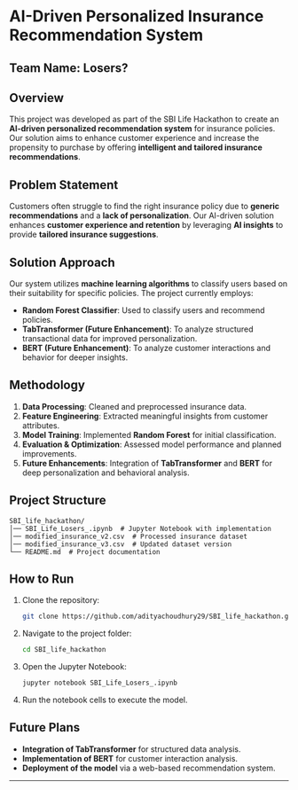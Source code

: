 # AI-Driven Personalized Insurance Recommendation System

## Team Name: **Losers?**

## Overview
This project was developed as part of the SBI Life Hackathon to create an **AI-driven personalized recommendation system** for insurance policies. Our solution aims to enhance customer experience and increase the propensity to purchase by offering **intelligent and tailored insurance recommendations**.

## Problem Statement
Customers often struggle to find the right insurance policy due to **generic recommendations** and a **lack of personalization**. Our AI-driven solution enhances **customer experience and retention** by leveraging **AI insights** to provide **tailored insurance suggestions**.

## Solution Approach
Our system utilizes **machine learning algorithms** to classify users based on their suitability for specific policies. The project currently employs:
- **Random Forest Classifier**: Used to classify users and recommend policies.
- **TabTransformer (Future Enhancement)**: To analyze structured transactional data for improved personalization.
- **BERT (Future Enhancement)**: To analyze customer interactions and behavior for deeper insights.

## Methodology
1. **Data Processing**: Cleaned and preprocessed insurance data.
2. **Feature Engineering**: Extracted meaningful insights from customer attributes.
3. **Model Training**: Implemented **Random Forest** for initial classification.
4. **Evaluation & Optimization**: Assessed model performance and planned improvements.
5. **Future Enhancements**: Integration of **TabTransformer** and **BERT** for deep personalization and behavioral analysis.

## Project Structure
```
SBI_life_hackathon/
│── SBI_Life_Losers_.ipynb  # Jupyter Notebook with implementation
│── modified_insurance_v2.csv  # Processed insurance dataset
│── modified_insurance_v3.csv  # Updated dataset version
└── README.md  # Project documentation
```

## How to Run
1. Clone the repository:
   ```bash
   git clone https://github.com/adityachoudhury29/SBI_life_hackathon.git
   ```
2. Navigate to the project folder:
   ```bash
   cd SBI_life_hackathon
   ```
3. Open the Jupyter Notebook:
   ```bash
   jupyter notebook SBI_Life_Losers_.ipynb
   ```
4. Run the notebook cells to execute the model.

## Future Plans
- **Integration of TabTransformer** for structured data analysis.
- **Implementation of BERT** for customer interaction analysis.
- **Deployment of the model** via a web-based recommendation system.

---
